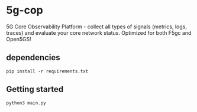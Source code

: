 # 5g-cop
5G Core Observability Platform - collect all types of signals (metrics, logs, traces) and evaluate your core network status. Optimized for both F5gc and Open5GS!


## dependencies

``` pip install -r requirements.txt ```

## Getting started

``` python3 main.py ```